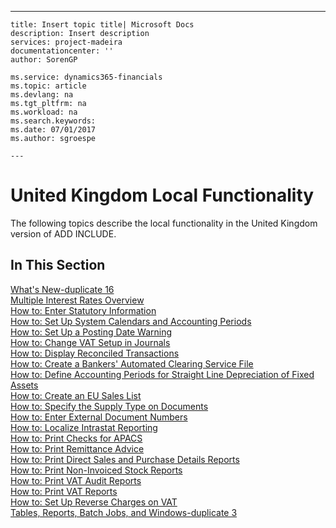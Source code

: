 ---
    title: Insert topic title| Microsoft Docs
    description: Insert description
    services: project-madeira
    documentationcenter: ''
    author: SorenGP

    ms.service: dynamics365-financials
    ms.topic: article
    ms.devlang: na
    ms.tgt_pltfrm: na
    ms.workload: na
    ms.search.keywords:
    ms.date: 07/01/2017
    ms.author: sgroespe

    ---
# United Kingdom Local Functionality
The following topics describe the local functionality in the United Kingdom version of ADD INCLUDE<!--[!INCLUDE[navnow](../../includes/navnow_md.md)]-->.  
  
## In This Section  
 [What's New-duplicate 16](../FullExperience/what-s-new-duplicate-16.md)  
  [Multiple Interest Rates Overview](../FullExperience/multiple-interest-rates-overview.md)  
  [How to: Enter Statutory Information](../FullExperience/how-to-enter-statutory-information.md)  
  [How to: Set Up System Calendars and Accounting Periods](../FullExperience/how-to-set-up-system-calendars-and-accounting-periods.md)  
  [How to: Set Up a Posting Date Warning](../FullExperience/how-to-set-up-a-posting-date-warning.md)  
  [How to: Change VAT Setup in Journals](../FullExperience/how-to-change-vat-setup-in-journals.md)  
  [How to: Display Reconciled Transactions](../FullExperience/how-to-display-reconciled-transactions.md)  
  [How to: Create a Bankers' Automated Clearing Service File](../FullExperience/how-to-create-a-bankers-automated-clearing-service-file.md)  
  [How to: Define Accounting Periods for Straight Line Depreciation of Fixed Assets](../FullExperience/how-to-define-accounting-periods-for-straight-line-depreciation-of-fixed-assets.md)  
  [How to: Create an EU Sales List](../FullExperience/how-to-create-an-eu-sales-list.md)  
  [How to: Specify the Supply Type on Documents](../FullExperience/how-to-specify-the-supply-type-on-documents.md)  
  [How to: Enter External Document Numbers](../FullExperience/how-to-enter-external-document-numbers.md)  
  [How to: Localize Intrastat Reporting](../FullExperience/how-to-localize-intrastat-reporting.md)  
  [How to: Print Checks for APACS](../FullExperience/how-to-print-checks-for-apacs.md)  
  [How to: Print Remittance Advice](../FullExperience/how-to-print-remittance-advice.md)  
  [How to: Print Direct Sales and Purchase Details Reports](../FullExperience/how-to-print-direct-sales-and-purchase-details-reports.md)  
  [How to: Print Non-Invoiced Stock Reports](../FullExperience/how-to-print-non-invoiced-stock-reports.md)  
  [How to: Print VAT Audit Reports](../FullExperience/how-to-print-vat-audit-reports.md)  
  [How to: Print VAT Reports](../FullExperience/how-to-print-vat-reports.md)  
  [How to: Set Up Reverse Charges on VAT](../FullExperience/how-to-set-up-reverse-charges-on-vat.md)  
  [Tables, Reports, Batch Jobs, and Windows-duplicate 3](../FullExperience/tables-reports-batch-jobs-and-windows-duplicate-3.md)